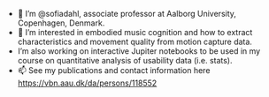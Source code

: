 - 👋 I’m @sofiadahl, associate professor at Aalborg University, Copenhagen, Denmark.
- 👀 I’m interested in embodied music cognition and how to extract characteristics and movement quality from motion capture data. 
- I’m also working on interactive Jupiter notebooks to be used in my course on quantitative analysis of usability data (i.e. stats).
- 📫 See my publications and contact information here  https://vbn.aau.dk/da/persons/118552


